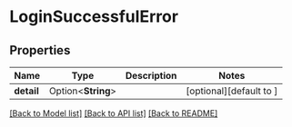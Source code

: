# LoginSuccessfulError

## Properties

Name | Type | Description | Notes
------------ | ------------- | ------------- | -------------
**detail** | Option<**String**> |  | [optional][default to <Error message>]

[[Back to Model list]](../README.md#documentation-for-models) [[Back to API list]](../README.md#documentation-for-api-endpoints) [[Back to README]](../README.md)


